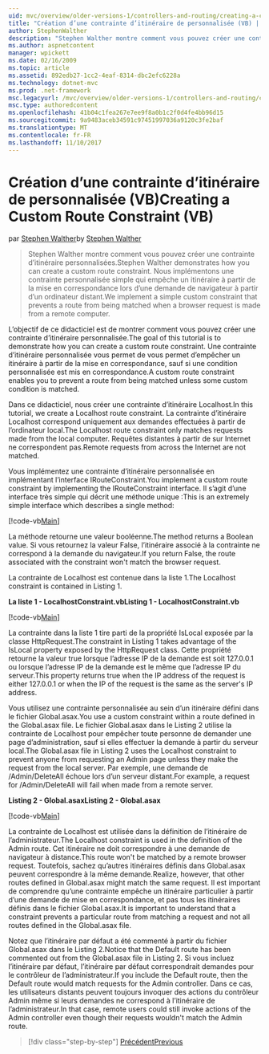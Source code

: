 ```yaml
---
uid: mvc/overview/older-versions-1/controllers-and-routing/creating-a-custom-route-constraint-vb
title: "Création d’une contrainte d’itinéraire de personnalisée (VB) | Documents Microsoft"
author: StephenWalther
description: "Stephen Walther montre comment vous pouvez créer une contrainte d’itinéraire personnalisées. Nous implémentons un simple contrainte personnalisé qui empêche un itinéraire mis en correspondance w..."
ms.author: aspnetcontent
manager: wpickett
ms.date: 02/16/2009
ms.topic: article
ms.assetid: 892edb27-1cc2-4eaf-8314-dbc2efc6228a
ms.technology: dotnet-mvc
ms.prod: .net-framework
msc.legacyurl: /mvc/overview/older-versions-1/controllers-and-routing/creating-a-custom-route-constraint-vb
msc.type: authoredcontent
ms.openlocfilehash: 41b04c1fea267e7ee9f8a0b1c2f0d4fe4bb96d15
ms.sourcegitcommit: 9a9483aceb34591c97451997036a9120c3fe2baf
ms.translationtype: MT
ms.contentlocale: fr-FR
ms.lasthandoff: 11/10/2017
---
```

<a name="creating-a-custom-route-constraint-vb"></a><span data-ttu-id="0edd4-104">Création d’une contrainte d’itinéraire de personnalisée (VB)</span><span class="sxs-lookup"><span data-stu-id="0edd4-104">Creating a Custom Route Constraint (VB)</span></span>
====================
<span data-ttu-id="0edd4-105">par [Stephen Walther](https://github.com/StephenWalther)</span><span class="sxs-lookup"><span data-stu-id="0edd4-105">by [Stephen Walther](https://github.com/StephenWalther)</span></span>

> <span data-ttu-id="0edd4-106">Stephen Walther montre comment vous pouvez créer une contrainte d’itinéraire personnalisées.</span><span class="sxs-lookup"><span data-stu-id="0edd4-106">Stephen Walther demonstrates how you can create a custom route constraint.</span></span> <span data-ttu-id="0edd4-107">Nous implémentons une contrainte personnalisée simple qui empêche un itinéraire à partir de la mise en correspondance lors d’une demande de navigateur à partir d’un ordinateur distant.</span><span class="sxs-lookup"><span data-stu-id="0edd4-107">We implement a simple custom constraint that prevents a route from being matched when a browser request is made from a remote computer.</span></span>


<span data-ttu-id="0edd4-108">L’objectif de ce didacticiel est de montrer comment vous pouvez créer une contrainte d’itinéraire personnalisée.</span><span class="sxs-lookup"><span data-stu-id="0edd4-108">The goal of this tutorial is to demonstrate how you can create a custom route constraint.</span></span> <span data-ttu-id="0edd4-109">Une contrainte d’itinéraire personnalisée vous permet de vous permet d’empêcher un itinéraire à partir de la mise en correspondance, sauf si une condition personnalisée est mis en correspondance.</span><span class="sxs-lookup"><span data-stu-id="0edd4-109">A custom route constraint enables you to prevent a route from being matched unless some custom condition is matched.</span></span>

<span data-ttu-id="0edd4-110">Dans ce didacticiel, nous créer une contrainte d’itinéraire Localhost.</span><span class="sxs-lookup"><span data-stu-id="0edd4-110">In this tutorial, we create a Localhost route constraint.</span></span> <span data-ttu-id="0edd4-111">La contrainte d’itinéraire Localhost correspond uniquement aux demandes effectuées à partir de l’ordinateur local.</span><span class="sxs-lookup"><span data-stu-id="0edd4-111">The Localhost route constraint only matches requests made from the local computer.</span></span> <span data-ttu-id="0edd4-112">Requêtes distantes à partir de sur Internet ne correspondent pas.</span><span class="sxs-lookup"><span data-stu-id="0edd4-112">Remote requests from across the Internet are not matched.</span></span>

<span data-ttu-id="0edd4-113">Vous implémentez une contrainte d’itinéraire personnalisée en implémentant l’interface IRouteConstraint.</span><span class="sxs-lookup"><span data-stu-id="0edd4-113">You implement a custom route constraint by implementing the IRouteConstraint interface.</span></span> <span data-ttu-id="0edd4-114">Il s’agit d’une interface très simple qui décrit une méthode unique :</span><span class="sxs-lookup"><span data-stu-id="0edd4-114">This is an extremely simple interface which describes a single method:</span></span>

[!code-vb[Main](creating-a-custom-route-constraint-vb/samples/sample1.vb)]

<span data-ttu-id="0edd4-115">La méthode retourne une valeur booléenne.</span><span class="sxs-lookup"><span data-stu-id="0edd4-115">The method returns a Boolean value.</span></span> <span data-ttu-id="0edd4-116">Si vous retournez la valeur False, l’itinéraire associé à la contrainte ne correspond à la demande du navigateur.</span><span class="sxs-lookup"><span data-stu-id="0edd4-116">If you return False, the route associated with the constraint won't match the browser request.</span></span>

<span data-ttu-id="0edd4-117">La contrainte de Localhost est contenue dans la liste 1.</span><span class="sxs-lookup"><span data-stu-id="0edd4-117">The Localhost constraint is contained in Listing 1.</span></span>

<span data-ttu-id="0edd4-118">**La liste 1 - LocalhostConstraint.vb**</span><span class="sxs-lookup"><span data-stu-id="0edd4-118">**Listing 1 - LocalhostConstraint.vb**</span></span>

[!code-vb[Main](creating-a-custom-route-constraint-vb/samples/sample2.vb)]

<span data-ttu-id="0edd4-119">La contrainte dans la liste 1 tire parti de la propriété IsLocal exposée par la classe HttpRequest.</span><span class="sxs-lookup"><span data-stu-id="0edd4-119">The constraint in Listing 1 takes advantage of the IsLocal property exposed by the HttpRequest class.</span></span> <span data-ttu-id="0edd4-120">Cette propriété retourne la valeur true lorsque l’adresse IP de la demande est soit 127.0.0.1 ou lorsque l’adresse IP de la demande est le même que l’adresse IP du serveur.</span><span class="sxs-lookup"><span data-stu-id="0edd4-120">This property returns true when the IP address of the request is either 127.0.0.1 or when the IP of the request is the same as the server's IP address.</span></span>

<span data-ttu-id="0edd4-121">Vous utilisez une contrainte personnalisée au sein d’un itinéraire défini dans le fichier Global.asax.</span><span class="sxs-lookup"><span data-stu-id="0edd4-121">You use a custom constraint within a route defined in the Global.asax file.</span></span> <span data-ttu-id="0edd4-122">Le fichier Global.asax dans le Listing 2 utilise la contrainte de Localhost pour empêcher toute personne de demander une page d’administration, sauf si elles effectuer la demande à partir du serveur local.</span><span class="sxs-lookup"><span data-stu-id="0edd4-122">The Global.asax file in Listing 2 uses the Localhost constraint to prevent anyone from requesting an Admin page unless they make the request from the local server.</span></span> <span data-ttu-id="0edd4-123">Par exemple, une demande de /Admin/DeleteAll échoue lors d’un serveur distant.</span><span class="sxs-lookup"><span data-stu-id="0edd4-123">For example, a request for /Admin/DeleteAll will fail when made from a remote server.</span></span>

<span data-ttu-id="0edd4-124">**Listing 2 - Global.asax**</span><span class="sxs-lookup"><span data-stu-id="0edd4-124">**Listing 2 - Global.asax**</span></span>

[!code-vb[Main](creating-a-custom-route-constraint-vb/samples/sample3.vb)]

<span data-ttu-id="0edd4-125">La contrainte de Localhost est utilisée dans la définition de l’itinéraire de l’administrateur.</span><span class="sxs-lookup"><span data-stu-id="0edd4-125">The Localhost constraint is used in the definition of the Admin route.</span></span> <span data-ttu-id="0edd4-126">Cet itinéraire ne doit correspondre à une demande de navigateur à distance.</span><span class="sxs-lookup"><span data-stu-id="0edd4-126">This route won't be matched by a remote browser request.</span></span> <span data-ttu-id="0edd4-127">Toutefois, sachez qu’autres itinéraires définis dans Global.asax peuvent correspondre à la même demande.</span><span class="sxs-lookup"><span data-stu-id="0edd4-127">Realize, however, that other routes defined in Global.asax might match the same request.</span></span> <span data-ttu-id="0edd4-128">Il est important de comprendre qu’une contrainte empêche un itinéraire particulier à partir d’une demande de mise en correspondance, et pas tous les itinéraires définis dans le fichier Global.asax.</span><span class="sxs-lookup"><span data-stu-id="0edd4-128">It is important to understand that a constraint prevents a particular route from matching a request and not all routes defined in the Global.asax file.</span></span>

<span data-ttu-id="0edd4-129">Notez que l’itinéraire par défaut a été commenté à partir du fichier Global.asax dans le Listing 2.</span><span class="sxs-lookup"><span data-stu-id="0edd4-129">Notice that the Default route has been commented out from the Global.asax file in Listing 2.</span></span> <span data-ttu-id="0edd4-130">Si vous incluez l’itinéraire par défaut, l’itinéraire par défaut correspondrait demandes pour le contrôleur de l’administrateur.</span><span class="sxs-lookup"><span data-stu-id="0edd4-130">If you include the Default route, then the Default route would match requests for the Admin controller.</span></span> <span data-ttu-id="0edd4-131">Dans ce cas, les utilisateurs distants peuvent toujours invoquer des actions du contrôleur Admin même si leurs demandes ne correspond à l’itinéraire de l’administrateur.</span><span class="sxs-lookup"><span data-stu-id="0edd4-131">In that case, remote users could still invoke actions of the Admin controller even though their requests wouldn't match the Admin route.</span></span>

>[!div class="step-by-step"]
[<span data-ttu-id="0edd4-132">Précédent</span><span class="sxs-lookup"><span data-stu-id="0edd4-132">Previous</span></span>](creating-a-route-constraint-vb.md)
